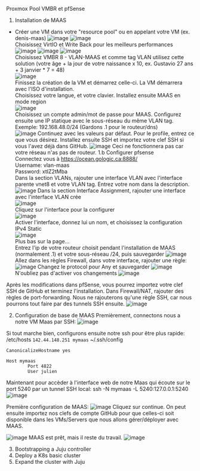 Proxmox Pool
VMBR et pfSense

1. Installation de MAAS
*  Créer une VM dans votre "resource pool" ou en appelant votre VM (ex. denis-maas)
![image](uploads/07a7b773f04310240cac800a4f93f122/image.png)
![image](uploads/549c87637a45c6a8be88892577bc7870/image.png)  
Choisissez VirtIO et Write Back pour les meilleurs performances
![image](uploads/e96572142558a46774c2fe41d1bc342c/image.png)
![image](uploads/55bea3d40c493ed97ef0620d11210159/image.png)
![image](uploads/a6e48ca62b4956c8c6d6c372c66e9fcb/image.png)  
Choisissez VMBR 8 - VLAN-MAAS et comme tag VLAN utilisez cette solution (votre âge + la jour de votre naissance x 10, ex. Gustavio 27 ans + 3 janvier * 7 = 48)  
![image](uploads/c7baf0985ba5d6a18968d8f6d0f0b46b/image.png)  
Finissez la création de la VM et démarrez celle-ci. La VM démarrera avec l'ISO d'installation.  
Choisissez votre langue, et votre clavier. Installez ensuite MAAS en mode region  
![image](uploads/1efaad92960c4bb9c27b6bbab9c13940/image.png)  
Choisissez un compte admin/mot de passe pour MAAS.  Configurez ensuite une IP statique avec le sous-réseau du même VLAN tag. Exemple: 192.168.48.0/24 (Gardons .1 pour le routeur/dns)  
![image](uploads/39c4bb996d15cbbf09809073ec1398ec/image.png)
Continuez avec les valeurs par défaut. Pour le profile, entrez ce que vous désirez. Installez ensuite SSH et importez votre clef SSH si vous l'avez déjà dans GitHub.
![image](uploads/dc978f98e8f040a925a8dd39b52311d9/image.png)
Ceci ne fonctionnera pas car votre réseau n'as pas de routeur.
1.b Configurer pfsense  
Connectez vous à https://ocean.gologic.ca:8888/  
Username: vlan-maas  
Password: xtIZ2tMba  
Dans la section VLANs, rajouter une interface VLAN avec l'interface parente vnet8 et votre VLAN tag. Entrez votre nom dans la description.  
![image](uploads/45dba3482f1d60ca0205b3ec7d55a66f/image.png)
Dans la section Interface Assignment, rajouter une interface avec l'interface VLAN crée  
![image](uploads/300ecf37cc06726f62279b335d2e2fbf/image.png)  
Cliquez sur l'interface pour la configurer  
![image](uploads/2c784ba44028bf6cd067663f6e974fd4/image.png)  
Activer l'interface, donnez lui un nom, et choisissez la configuration IPv4 Static  
![image](uploads/76820cd4a709b653a83654c4068a8528/image.png)  
Plus bas sur la page...  
Entrez l'ip de votre routeur choisit pendant l'installation de MAAS (normalement .1) et votre sous-réseau /24, puis sauvegarder
![image](uploads/f02bdcd598d8ca76488469efe5f544ba/image.png)
Allez dans les règles Firewall, dans votre interface, rajouter une règle:
![image](uploads/0815a15428a2e8d71253b8a53f58ab27/image.png)
Changez le protocol pour Any et sauvegarder
![image](uploads/df2911719386051c8b3cb21a32369a4f/image.png)
N'oubliez pas d'activer vos changements
![image](uploads/638ee2b543260c4d6aef69343bc38156/image.png)

Après les modifications dans pfSense, vous pourrez importez votre clef SSH de GitHub et terminez l'installation.
Dans Firewall/NAT, rajouter des règles de port-forwarding.
Nous ne rajouterons qu'une règle SSH, car nous pourrons tout faire par des tunnels SSH ensuite.
![image](uploads/01dd2fd8247ce4e4e3ab2e97c27959f2/image.png)

2. Configuration de base de MAAS
Premièrement, connectons nous a notre VM Maas par SSH:
![image](uploads/1cf9fb3a57bbfcfad2a896ff8cf454d2/image.png)

Si tout marche bien, configurons ensuite notre ssh pour être plus rapide:
/etc/hosts
`142.44.148.251 mymaas`
~/.ssh/config
```
CanonicalizeHostname yes

Host mymaas
        Port 4822
        User julien
```
Maintenant pour accèder à l'interface web de notre Maas qui écoute sur le port 5240 par un tunnel SSH local:
ssh -N mymaas -L 5240:127.0.0.1:5240
![image](uploads/7da7f5e34c234d536ac246aff8e4e044/image.png)

Première configuration de MAAS:
![image](uploads/cf35ac63e4cd300a9208bcdd097617f7/image.png)
Cliquez sur continue. On peut ensuite importez nos clefs de compte GitHub pour que celles-ci soit disponible dans les VMs/Servers que nous allons gérer/déployer avec MAAS.

![image](uploads/8a1a86d1f16c0053f369f0a954379b7d/image.png)
MAAS est prêt, mais il reste du travail.
![image](uploads/27207da7d93673c43c1cd1cef7b04834/image.png)



3. Bootstrapping a Juju controller
4. Deploy a K8s basic cluster
5. Expand the cluster with Juju

